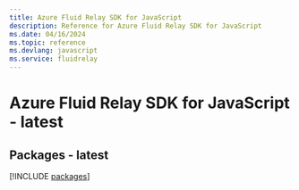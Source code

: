 ```yaml
---
title: Azure Fluid Relay SDK for JavaScript
description: Reference for Azure Fluid Relay SDK for JavaScript
ms.date: 04/16/2024
ms.topic: reference
ms.devlang: javascript
ms.service: fluidrelay
---
```

# Azure Fluid Relay SDK for JavaScript - latest
## Packages - latest
[!INCLUDE [packages](fluid-relay-index.md)]